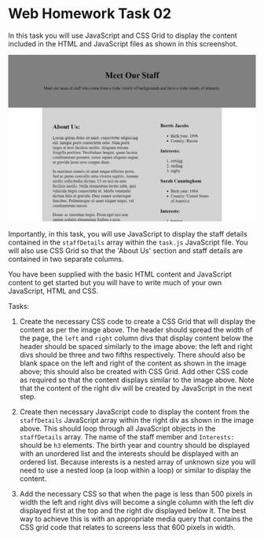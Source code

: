 Web Homework Task 02
==========

In this task you will use JavaScript and CSS Grid to display the content included in the HTML and JavaScript files as shown in this screenshot.

![](./spec/homeworkTask02.PNG)

Importantly, in this task, you will use JavaScript to display the staff details contained in the `staffDetails` array within the `task.js` JavaScript file. You will also use CSS Grid so that the 'About Us' section and staff details are contained in two separate columns. 

You have been supplied with the basic HTML content and JavaScript content to get started but you will have to write much of your own JavaScript, HTML and CSS.

Tasks: 

1. Create the necessary CSS code to create a CSS Grid that will display the content as per the image above. The header should spread the width of the page, the `left` and `right` column divs that display content below the header should be spaced similarly to the image above: the left and right divs should be three and two fifths respectively. There should also be blank space on the left and right of the content as shown in the image above; this should also be created with CSS Grid. Add other CSS code as required so that the content displays similar to the image above. Note that the content of the right div will be created by JavaScript in the next step.

2. Create then necessary JavaScript code to display the content from the `staffDetails` JavaScript array within the right div as shown in the image above. This should loop through all JavaScript objects in the `staffDetails` array. The name of the staff member and `Interests:` should be `h3` elements. The birth year and country should be displayed with an unordered list and the interests should be displayed with an ordered list. Because interests is a nested array of unknown size you will need to use a nested loop (a loop within a loop) or similar to display the content. 

3. Add the necessary CSS so that when the page is less than 500 pixels in width the left and right divs will become a single column with the left div displayed first at the top and the right div displayed below it. The best way to achieve this is with an appropriate media query that contains the CSS grid code that relates to screens less that 600 pixels in width.       







